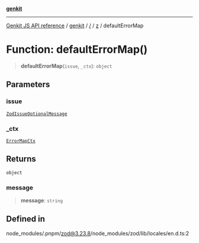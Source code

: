 [**genkit**](../../../README.md)

***

[Genkit JS API reference](../../../../README.md) / [genkit](../../../README.md) / [/](../../../README.md) / [z](../README.md) / defaultErrorMap

# Function: defaultErrorMap()

> **defaultErrorMap**(`issue`, `_ctx`): `object`

## Parameters

### issue

[`ZodIssueOptionalMessage`](../type-aliases/ZodIssueOptionalMessage.md)

### \_ctx

[`ErrorMapCtx`](../type-aliases/ErrorMapCtx.md)

## Returns

`object`

### message

> **message**: `string`

## Defined in

node\_modules/.pnpm/zod@3.23.8/node\_modules/zod/lib/locales/en.d.ts:2
